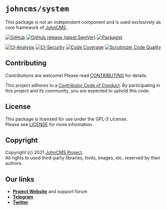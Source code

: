 # `johncms/system`
This package is not an independent component and is used exclusively as core framework of [JohnCMS](https://github.com/johncms).

[![GitHub](https://img.shields.io/github/license/johncms/system?color=green)](https://github.com/johncms/system/blob/develop/LICENSE)
[![GitHub release (latest SemVer)](https://img.shields.io/github/v/release/johncms/system)](https://github.com/johncms/system/releases)
[![Packagist](https://img.shields.io/packagist/dt/johncms/system)](https://packagist.org/packages/johncms/system)

[![CI-Analysis](https://github.com/johncms/system/workflows/Analysis/badge.svg)](https://github.com/johncms/system/actions/workflows/analysis.yml)
[![CI-Security](https://github.com/johncms/system/workflows/Security/badge.svg)](https://github.com/johncms/system/actions/workflows/security.yml)
[![Code Coverage](https://scrutinizer-ci.com/g/johncms/system/badges/coverage.png)](https://scrutinizer-ci.com/g/johncms/system/code-structure/develop/code-coverage)
[![Scrutinizer Code Quality](https://scrutinizer-ci.com/g/johncms/system/badges/quality-score.png)](https://scrutinizer-ci.com/g/johncms/system)

## Contributing
Contributions are welcome! Please read [CONTRIBUTING](https://github.com/johncms/system/blob/develop/.github/CONTRIBUTING.md) for details.

This project adheres to a [Contributor Code of Conduct](https://github.com/johncms/system/blob/develop/.github/CODE_OF_CONDUCT.md).
By participating in this project and its community, you are expected to uphold this code.


## License
This package is licensed for use under the GPL-3 License.  
Please see [LICENSE](https://github.com/johncms/system/blob/develop/LICENSE) for more information.


## Copyright
Copyright (c) 2021 [JohnCMS Project](https://johncms.com).  
All rights to used third-party libraries, fonts, images, etc. reserved by their authors.


## Our links
- [**Project Website**](https://johncms.com) and support forum
- [**Telegram**](https://t.me/johncms_official)
- [**Twitter**](https://twitter.com/johncms)
